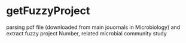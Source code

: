 # getFuzzyProject
parsing pdf file (downloaded from main jouornals in Microbiology) and extract fuzzy project Number, related microbial community study
